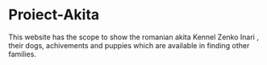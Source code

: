 # Proiect-Akita
This website has the scope to show the romanian akita Kennel Zenko Inari , their dogs, achivements and puppies which are available in finding other families.
